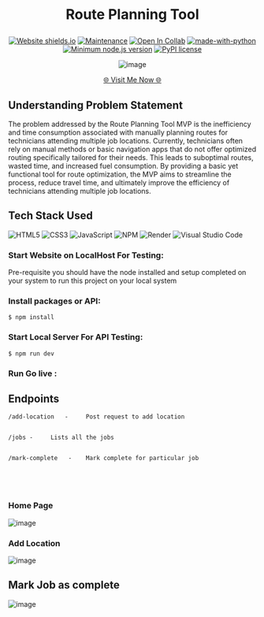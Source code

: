 
  <h1><p align="center"><b><b>Route Planning Tool</b></b>
</p></h1>

<div align="center">

<a href="">![Website shields.io](https://img.shields.io/website-up-down-green-red/http/shields.io.svg)</a>
  <a href="">![Maintenance](https://img.shields.io/badge/Maintained%3F-yes-green.svg)</a>
  <a href="">![Open In Collab](https://colab.research.google.com/assets/colab-badge.svg)</a>
  <a href="">[![made-with-python](https://img.shields.io/badge/Made%20with-Python-1f425f.svg)](https://www.python.org/)</a>
  <a href="">[![Minimum node.js version](https://badgen.net/npm/node/express)](https://npmjs.com/package/express)</a>
  <a href="">[![PyPI license](https://img.shields.io/pypi/l/ansicolortags.svg)](https://pypi.python.org/pypi/ansicolortags/)</a>

![image](https://github.com/ayush645/route-planning-tool/assets/80757890/497df293-ca1a-4937-ad0d-ef7a9b5a0faa)


</div>




<p align="Center"><a href="https://route-planning-tool.netlify.app/" > 🌐 Visit Me Now 🌐</a></p>



## Understanding Problem Statement


The problem addressed by the Route Planning Tool MVP is the inefficiency and time consumption associated with manually planning routes for technicians attending multiple job locations. Currently, technicians often rely on manual methods or basic navigation apps that do not offer optimized routing specifically tailored for their needs. This leads to suboptimal routes, wasted time, and increased fuel consumption. By providing a basic yet functional tool for route optimization, the MVP aims to streamline the process, reduce travel time, and ultimately improve the efficiency of technicians attending multiple job locations.



## Tech Stack Used

![HTML5](https://img.shields.io/badge/html5-%23E34F26.svg?style=for-the-badge&logo=html5&logoColor=white)
![CSS3](https://img.shields.io/badge/css3-%231572B6.svg?style=for-the-badge&logo=css3&logoColor=white)
![JavaScript](https://img.shields.io/badge/javascript-%23323330.svg?style=for-the-badge&logo=javascript&logoColor=%23F7DF1E)
![NPM](https://img.shields.io/badge/NPM-%23CB3837.svg?style=for-the-badge&logo=npm&logoColor=white)
![Render](https://img.shields.io/badge/Render-%46E3B7.svg?style=for-the-badge&logo=render&logoColor=white)
![Visual Studio Code](https://img.shields.io/badge/Visual%20Studio%20Code-0078d7.svg?style=for-the-badge&logo=visual-studio-code&logoColor=white)



### Start Website on LocalHost For Testing:

Pre-requisite you should have the node installed and setup completed on your system to run this project on your local system 


### Install packages or API:

```
$ npm install
```

### Start Local Server For API Testing:

```
$ npm run dev
```

### Run Go live :



## Endpoints

```
/add-location	-     Post request to add location


/jobs - 	Lists all the jobs


/mark-complete	 -    Mark complete for particular job





```


### Home Page 
![image](https://github.com/ayush645/route-planning-tool/assets/80757890/7241736d-56ca-4d05-b2b7-9a4015c013fd)



### Add Location

![image](https://github.com/ayush645/route-planning-tool/assets/80757890/bd35183b-3b08-40f5-9a1c-9325dbd25a92)


## Mark Job as complete 

![image](https://github.com/ayush645/route-planning-tool/assets/80757890/497df293-ca1a-4937-ad0d-ef7a9b5a0faa)



